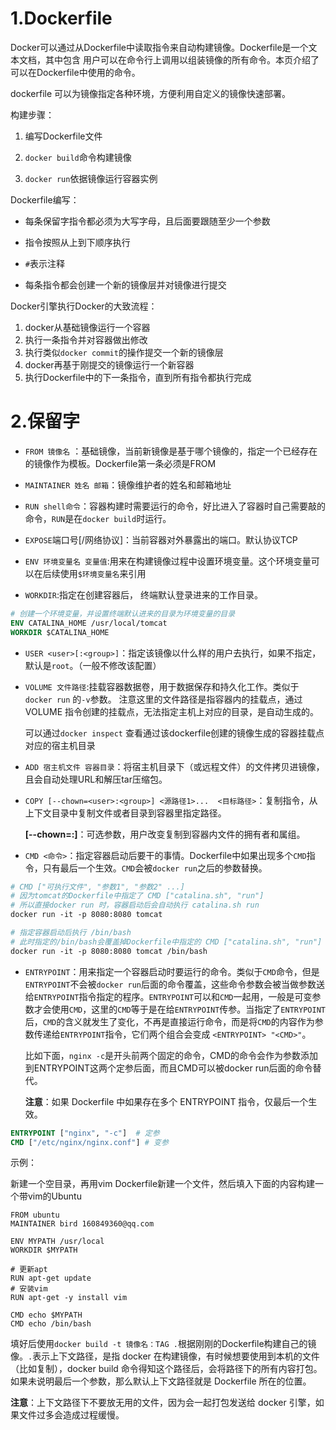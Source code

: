 # 1.Dockerfile

Docker可以通过从Dockerfile中读取指令来自动构建镜像。Dockerfile是一个文本文档，其中包含 用户可以在命令行上调用以组装镜像的所有命令。本页介绍了可以在Dockerfile中使用的命令。

dockerfile 可以为镜像指定各种环境，方便利用自定义的镜像快速部署。

构建步骤：

1. 编写Dockerfile文件

1. `docker build`命令构建镜像

1. `docker run`依据镜像运行容器实例

Dockerfile编写：

- 每条保留字指令都必须为大写字母，且后面要跟随至少一个参数

- 指令按照从上到下顺序执行

- `#`表示注释

- 每条指令都会创建一个新的镜像层并对镜像进行提交

Docker引擎执行Docker的大致流程：

1. docker从基础镜像运行一个容器
2. 执行一条指令并对容器做出修改
3. 执行类似`docker commit`的操作提交一个新的镜像层
4. docker再基于刚提交的镜像运行一个新容器
5. 执行Dockerfile中的下一条指令，直到所有指令都执行完成

# 2.保留字

- `FROM 镜像名` ：基础镜像，当前新镜像是基于哪个镜像的，指定一个已经存在的镜像作为模板。Dockerfile第一条必须是FROM

- `MAINTAINER 姓名 邮箱`：镜像维护者的姓名和邮箱地址

- `RUN shell命令`：容器构建时需要运行的命令，好比进入了容器时自己需要敲的命令，`RUN`是在`docker build`时运行。

- `EXPOSE`端口号[/网络协议]：当前容器对外暴露出的端口。默认协议TCP

- `ENV 环境变量名 变量值`:用来在构建镜像过程中设置环境变量。这个环境变量可以在后续使用`$环境变量名`来引用

- `WORKDIR`:指定在创建容器后， 终端默认登录进来的工作目录。

```dockerfile
# 创建一个环境变量，并设置终端默认进来的目录为环境变量的目录
ENV CATALINA_HOME /usr/local/tomcat
WORKDIR $CATALINA_HOME
```

- `USER <user>[:<group>]`：指定该镜像以什么样的用户去执行，如果不指定，默认是`root`。（一般不修改该配置）

- `VOLUME 文件路径`:挂载容器数据卷，用于数据保存和持久化工作。类似于 `docker run` 的`-v`参数。
    注意这里的文件路径是指容器内的挂载点，通过 VOLUME 指令创建的挂载点，无法指定主机上对应的目录，是自动生成的。

    可以通过`docker inspect` 查看通过该dockerfile创建的镜像生成的容器挂载点对应的宿主机目录

- `ADD 宿主机文件 容器目录`：将宿主机目录下（或远程文件）的文件拷贝进镜像，且会自动处理URL和解压tar压缩包。

- `COPY [--chown=<user>:<group>] <源路径1>...  <目标路径>`：复制指令，从上下文目录中复制文件或者目录到容器里指定路径。

    **[--chown=<user>:<group>]**：可选参数，用户改变复制到容器内文件的拥有者和属组。

- `CMD <命令>`：指定容器启动后要干的事情。Dockerfile中如果出现多个`CMD`指令，只有最后一个生效。`CMD`会被`docker run`之后的参数替换。

```dockerfile
# CMD ["可执行文件", "参数1", "参数2" ...]
# 因为tomcat的Dockerfile中指定了 CMD ["catalina.sh", "run"]
# 所以直接docker run 时，容器启动后会自动执行 catalina.sh run
docker run -it -p 8080:8080 tomcat

# 指定容器启动后执行 /bin/bash
# 此时指定的/bin/bash会覆盖掉Dockerfile中指定的 CMD ["catalina.sh", "run"]
docker run -it -p 8080:8080 tomcat /bin/bash
```



- `ENTRYPOINT`：用来指定一个容器启动时要运行的命令。类似于`CMD`命令，但是`ENTRYPOINT`不会被`docker run`后面的命令覆盖，这些命令参数会被当做参数送给`ENTRYPOINT`指令指定的程序。`ENTRYPOINT`可以和`CMD`一起用，一般是可变参数才会使用`CMD`，这里的`CMD`等于是在给`ENTRYPOINT`传参。当指定了`ENTRYPOINT`后，`CMD`的含义就发生了变化，不再是直接运行命令，而是将`CMD`的内容作为参数传递给`ENTRYPOINT`指令，它们两个组合会变成 `<ENTRYPOINT> "<CMD>"`。

    比如下面，`nginx -c`是开头前两个固定的命令，CMD的命令会作为参数添加到ENTRYPOINT这两个定参后面，而且CMD可以被docker run后面的命令替代。

    **注意**：如果 Dockerfile 中如果存在多个 ENTRYPOINT 指令，仅最后一个生效。

```dockerfile
ENTRYPOINT ["nginx", "-c"]  # 定参
CMD ["/etc/nginx/nginx.conf"] # 变参
```

示例：

新建一个空目录，再用vim Dockerfile新建一个文件，然后填入下面的内容构建一个带vim的Ubuntu

```
FROM ubuntu
MAINTAINER bird 160849360@qq.com

ENV MYPATH /usr/local
WORKDIR $MYPATH

# 更新apt
RUN apt-get update
# 安装vim
RUN apt-get -y install vim

CMD echo $MYPATH
CMD echo /bin/bash
```

填好后使用`docker build -t 镜像名：TAG .`根据刚刚的Dockerfile构建自己的镜像。`.`表示上下文路径，是指 docker 在构建镜像，有时候想要使用到本机的文件（比如复制），docker build 命令得知这个路径后，会将路径下的所有内容打包。如果未说明最后一个参数，那么默认上下文路径就是 Dockerfile 所在的位置。

**注意**：上下文路径下不要放无用的文件，因为会一起打包发送给 docker 引擎，如果文件过多会造成过程缓慢。
